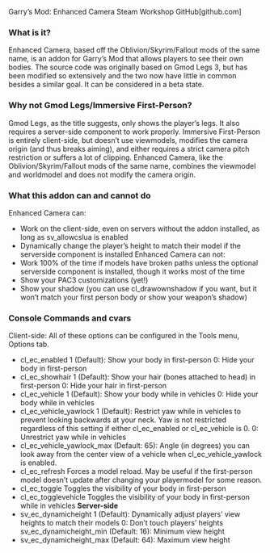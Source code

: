 Garry’s Mod: Enhanced Camera
Steam Workshop
GitHub[github.com]

### What is it?
Enhanced Camera, based off the Oblivion/Skyrim/Fallout mods of the same name, is an addon for Garry’s Mod that allows players to see their own bodies. The source code was originally based on Gmod Legs 3, but has been modified so extensively and the two now have little in common besides a similar goal. It can be considered in a beta state.

### Why not Gmod Legs/Immersive First-Person?
Gmod Legs, as the title suggests, only shows the player’s legs. It also requires a server-side component to work properly. Immersive First-Person is entirely client-side, but doesn’t use viewmodels, modifies the camera origin (and thus breaks aiming), and either requires a strict camera pitch restriction or suffers a lot of clipping. Enhanced Camera, like the Oblivion/Skyrim/Fallout mods of the same name, combines the viewmodel and worldmodel and does not modify the camera origin.

### What this addon can and cannot do
Enhanced Camera can:
* Work on the client-side, even on servers without the addon installed, as long as sv_allowcslua is enabled
* Dynamically change the player’s height to match their model if the serverside component is installed
Enhanced Camera can not:
* Work 100% of the time if models have broken paths unless the optional serverside component is installed, though it works most of the time
* Show your PAC3 customizations (yet!)
* Show your shadow (you can use cl_drawownshadow if you want, but it won’t match your first person body or show your weapon’s shadow)

### Console Commands and cvars
Client-side: All of these options can be configured in the Tools menu, Options tab.
* cl_ec_enabled
1 (Default): Show your body in first-person
0: Hide your body in first-person
* cl_ec_showhair
1 (Default): Show your hair (bones attached to head) in first-person
0: Hide your hair in first-person
* cl_ec_vehicle
1 (Default): Show your body while in vehicles
0: Hide your body while in vehicles
* cl_ec_vehicle_yawlock
1 (Default): Restrict yaw while in vehicles to prevent looking backwards at your neck. Yaw is not restricted regardless of this setting if either cl_ec_enabled or cl_ec_vehicle is 0.
0: Unrestrict yaw while in vehicles
* cl_ec_vehicle_yawlock_max
(Default: 65): Angle (in degrees) you can look away from the center view of a vehicle when cl_ec_vehicle_yawlock is enabled.
* cl_ec_refresh
Forces a model reload. May be useful if the first-person model doesn’t update after changing your playermodel for some reason.
* cl_ec_toggle
Toggles the visibility of your body in first-person
* cl_ec_togglevehicle
Toggles the visibility of your body in first-person while in vehicles
**Server-side**
* sv_ec_dynamicheight
1 (Default): Dynamically adjust players’ view heights to match their models
0: Don’t touch players’ heights
sv_ec_dynamicheight_min
(Default: 16): Minimum view height
* sv_ec_dynamicheight_max
(Default: 64): Maximum view height
